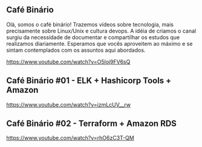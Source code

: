 ## Café Binário

Olá, somos o café binário! Trazemos vídeos sobre tecnologia, mais precisamente sobre Linux/Unix e cultura devops. A idéia de criamos o canal surgiu da necessidade de documentar e compartilhar os estudos que realizamos diariamente. Esperamos que vocês aproveitem ao máximo e se sintam contemplados com os assuntos aqui abordados.

https://www.youtube.com/watch?v=O5loj9FV6sQ

## Café Binário #01 - ELK + Hashicorp Tools + Amazon

https://www.youtube.com/watch?v=izmLcUV__rw

## Café Binário #02 - Terraform + Amazon RDS

https://www.youtube.com/watch?v=rhO6zC3T-QM
